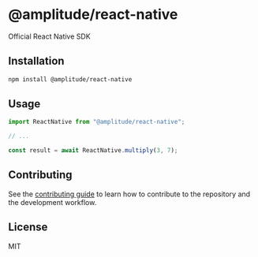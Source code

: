 # @amplitude/react-native

Official React Native SDK

## Installation

```sh
npm install @amplitude/react-native
```

## Usage

```js
import ReactNative from "@amplitude/react-native";

// ...

const result = await ReactNative.multiply(3, 7);
```

## Contributing

See the [contributing guide](CONTRIBUTING.md) to learn how to contribute to the repository and the development workflow.

## License

MIT
